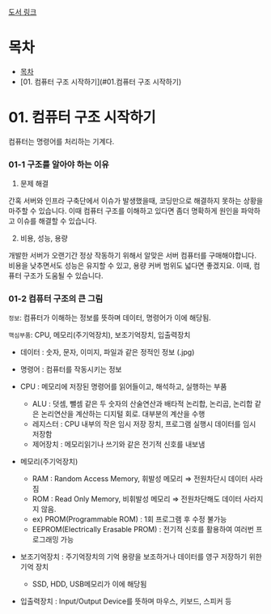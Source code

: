 [도서 링크](https://product.kyobobook.co.kr/detail/S000061584886)

# 목차

<!-- TOC -->
- [목차](#목차)
- [01. 컴퓨터 구조 시작하기](#01.컴퓨터 구조 시작하기)
<!-- TOC -->


# 01. 컴퓨터 구조 시작하기
컴퓨터는 명령어를 처리하는 기계다.

### 01-1 구조를 알아야 하는 이유

1. 문제 해결

간혹 서버와 인프라 구축단에서 이슈가 발생했을때, 코딩만으로 해결하지 못하는 상황을 마주할 수 있습니다.
이때 컴퓨터 구조를 이해하고 있다면 좀더 명확하게 원인을 파악하고 이슈를 해결할 수 있습니다.


2. 비용, 성능, 용량

개발한 서버가 오랜기간 정상 작동하기 위해서 알맞은 서버 컴퓨터를 구매해야합니다.
비용을 낮추면서도 성능은 유지할 수 있고, 용량 커버 범위도 넓다면 좋겠지요. 이때, 컴퓨터 구조가 도움될 수 있습니다.

### 01-2 컴퓨터 구조의 큰 그림
`정보`: 컴퓨터가 이해하는 정보를 뜻하며 데이터, 명령어가 이에 해당됨. 

`핵심부품`: CPU, 메모리(주기억장치), 보조기억장치, 입출력장치

* 데이터 : 숫자, 문자, 이미지, 파일과 같은 정적인 정보 (.jpg)
* 명령어 : 컴퓨터를 작동시키는 정보
* CPU : 메모리에 저장된 명령어를 읽어들이고, 해석하고, 실행하는 부품
  * ALU : 덧셈, 뺄셈 같은 두 숫자의 산술연산과 배타적 논리합, 논리곱, 논리합 같은 논리연산을 계산하는 디지털 회로. 대부분의 계산을 수행
  * 레지스터 : CPU 내부의 작은 임시 저장 장치, 프로그램 실행시 데이터를 임시 저장함
  * 제어장치 : 메모리읽기나 쓰기와 같은 전기적 신호를 내보냄

* 메모리(주기억장치)
  * RAM : Random Access Memory, 휘발성 메모리 ⇒ 전원차단시 데이터 사라짐 
  * ROM : Read Only Memory, 비휘발성 메모리 ⇒ 전원차단해도 데이터 사라지지 않음. 
  * ex) PROM(Programmable ROM) : 1회 프로그램 후 수정 불가능
  * EEPROM(Electrically Erasable PROM) : 전기적 신호를 활용하여 여러번 프로그래밍 가능

* 보조기억장치 : 주기억장치의 기억 용량을 보조하거나 데이터를 영구 저장하기 위한 기억 장치
  * SSD, HDD, USB메모리가 이에 해당됨

* 입출력장치 : Input/Output Device를 뜻하며 마우스, 키보드, 스피커 등


